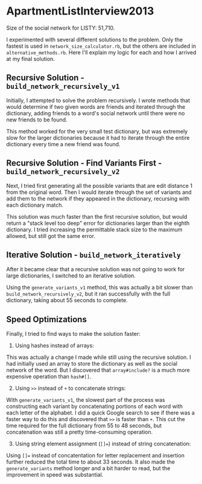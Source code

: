 ApartmentListInterview2013
==========================

Size of the social network for LISTY: 51,710.

I experimented with several different solutions to the problem. Only the fastest is used in `network_size_calculator.rb`, but the others are included in `alternative_methods.rb`. Here I'll explain my logic for each and how I arrived at my final solution.

Recursive Solution - `build_network_recursively_v1`
-------

Initially, I attempted to solve the problem recursively. I wrote methods that would determine if two given words are friends and iterated through the dictionary, adding friends to a word's social network until there were no new friends to be found. 

This method worked for the very small test dictionary, but was extremely slow for the larger dictionaries because it had to iterate through the entire dictionary every time a new friend was found. 

Recursive Solution - Find Variants First - `build_network_recursively_v2`
-------

Next, I tried first generating all the possible variants that are edit distance 1 from the original word. Then I would iterate through the set of variants and add them to the network if they appeared in the dictionary, recursing with each dictionary match.

This solution was much faster than the first recursive solution, but would return a "stack level too deep" error for dictionaries larger than the eighth dictionary. I tried increasing the permittable stack size to the maximum allowed, but still got the same error.

Iterative Solution - `build_network_iteratively`
-------

After it became clear that a recursive solution was not going to work for large dictionaries, I switched to an iterative solution. 

Using the `generate_variants_v1` method, this was actually a bit slower than `build_network_recursively_v2`, but it ran successfully with the full dictionary, taking about 55 seconds to complete.

Speed Optimizations
-------

Finally, I tried to find ways to make the solution faster:

1.  Using hashes instead of arrays:

This was actually a change I made while still using the recursive solution. I had initially used an array to store the dictionary as well as the social network of the word. But I discovered that `array#include?` is a much more expensive operation than `hash#[]`.

2.  Using `>>` instead of `+` to concatenate strings: 

With `generate_variants_v1`, the slowest part of the process was constructing each variant by concatenating portions of each word with each letter of the alphabet. I did a quick Google search to see if there was a faster way to do this and discovered that `>>` is faster than `+`. This cut the time required for the full dictionary from 55 to 48 seconds, but concatenation was still a pretty time-consuming operation.

3.  Using string element assignment (`[]=`) instead of string concatenation:

Using `[]=` instead of concatentation for letter replacement and insertion further reduced the total time to about 33 seconds. It also made the `generate_variants` method longer and a bit harder to read, but the improvement in speed was substantial.